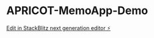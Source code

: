 # APRICOT-MemoApp-Demo

[Edit in StackBlitz next generation editor ⚡️](https://stackblitz.com/~/github.com/yoshikon/APRICOT-MemoApp-Demo)